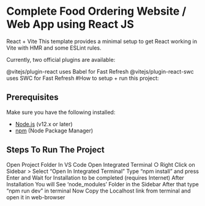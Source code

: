 # 
# Complete Food Ordering Website / Web App using React JS 


React + Vite
This template provides a minimal setup to get React working in Vite with HMR and some ESLint rules.

Currently, two official plugins are available:

@vitejs/plugin-react uses Babel for Fast Refresh
@vitejs/plugin-react-swc uses SWC for Fast Refresh
#How to setup + run this project:

## Prerequisites

Make sure you have the following installed:

- [Node.js](https://nodejs.org/) (v12.x or later)
- [npm](https://www.npmjs.com/) (Node Package Manager)

## Steps To Run The Project

Open Project Folder In VS Code
Open Integrated Terminal ○ Right Click on Sidebar > Select “Open In Integrated Terminal”
Type “npm install” and press Enter and Wait for Installation to be completed (requires Internet)
After Installation You will See ‘node_modules’ Folder in the Sidebar
After that type “npm run dev” in terminal
Now Copy the Localhost link from terminal and open it in web-browser
